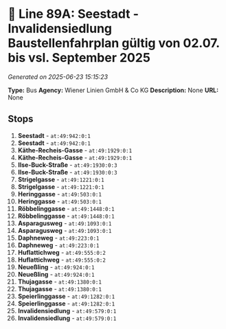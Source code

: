 # 🚌 Line 89A: Seestadt - Invalidensiedlung Baustellenfahrplan gültig von 02.07. bis vsl. September 2025

*Generated on 2025-06-23 15:15:23*

**Type:** Bus
**Agency:** Wiener Linien GmbH & Co KG
**Description:** None
**URL:** None

## Stops

1. **Seestadt** - `at:49:942:0:1`
2. **Seestadt** - `at:49:942:0:1`
3. **Käthe-Recheis-Gasse** - `at:49:1929:0:1`
4. **Käthe-Recheis-Gasse** - `at:49:1929:0:1`
5. **Ilse-Buck-Straße** - `at:49:1930:0:3`
6. **Ilse-Buck-Straße** - `at:49:1930:0:3`
7. **Strigelgasse** - `at:49:1221:0:1`
8. **Strigelgasse** - `at:49:1221:0:1`
9. **Heringgasse** - `at:49:503:0:1`
10. **Heringgasse** - `at:49:503:0:1`
11. **Röbbelinggasse** - `at:49:1448:0:1`
12. **Röbbelinggasse** - `at:49:1448:0:1`
13. **Asparagusweg** - `at:49:1093:0:1`
14. **Asparagusweg** - `at:49:1093:0:1`
15. **Daphneweg** - `at:49:223:0:1`
16. **Daphneweg** - `at:49:223:0:1`
17. **Huflattichweg** - `at:49:555:0:2`
18. **Huflattichweg** - `at:49:555:0:2`
19. **Neueßling** - `at:49:924:0:1`
20. **Neueßling** - `at:49:924:0:1`
21. **Thujagasse** - `at:49:1380:0:1`
22. **Thujagasse** - `at:49:1380:0:1`
23. **Speierlinggasse** - `at:49:1282:0:1`
24. **Speierlinggasse** - `at:49:1282:0:1`
25. **Invalidensiedlung** - `at:49:579:0:1`
26. **Invalidensiedlung** - `at:49:579:0:1`